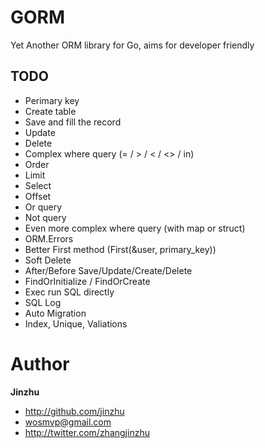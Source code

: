 # GORM

Yet Another ORM library for Go, aims for developer friendly

## TODO
* Perimary key
* Create table
* Save and fill the record
* Update
* Delete
* Complex where query (= / > / < / <> / in)
* Order
* Limit
* Select
* Offset
* Or query
* Not query
* Even more complex where query (with map or struct)
* ORM.Errors
* Better First method (First(&user, primary_key))
* Soft Delete
* After/Before Save/Update/Create/Delete
* FindOrInitialize / FindOrCreate
* Exec run SQL directly
* SQL Log
* Auto Migration
* Index, Unique, Valiations

# Author

**Jinzhu**

* <http://github.com/jinzhu>
* <wosmvp@gmail.com>
* <http://twitter.com/zhangjinzhu>
